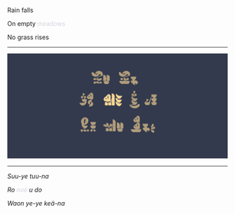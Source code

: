 Rain falls

On empty <span style='color: #d7d5dfff;'>meadows</span>

No grass rises


---

![Meadows|100](/content/media/world/poems/meadows.png)

---

_Suu-ye tuu-na_

_Ro <span style='color: #d7d5dfff;'>noë</span> u do_

_Waon ye-ye keä-na_



